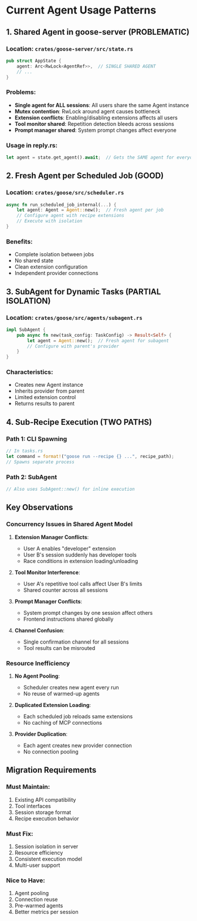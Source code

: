 # Current Agent Usage Patterns

## 1. Shared Agent in goose-server (PROBLEMATIC)

### Location: `crates/goose-server/src/state.rs`
```rust
pub struct AppState {
    agent: Arc<RwLock<AgentRef>>,  // SINGLE SHARED AGENT
    // ...
}
```

### Problems:
- **Single agent for ALL sessions**: All users share the same Agent instance
- **Mutex contention**: RwLock around agent causes bottleneck
- **Extension conflicts**: Enabling/disabling extensions affects all users
- **Tool monitor shared**: Repetition detection bleeds across sessions
- **Prompt manager shared**: System prompt changes affect everyone

### Usage in reply.rs:
```rust
let agent = state.get_agent().await;  // Gets the SAME agent for everyone
```

## 2. Fresh Agent per Scheduled Job (GOOD)

### Location: `crates/goose/src/scheduler.rs`
```rust
async fn run_scheduled_job_internal(...) {
    let agent: Agent = Agent::new();  // Fresh agent per job
    // Configure agent with recipe extensions
    // Execute with isolation
}
```

### Benefits:
- Complete isolation between jobs
- No shared state
- Clean extension configuration
- Independent provider connections

## 3. SubAgent for Dynamic Tasks (PARTIAL ISOLATION)

### Location: `crates/goose/src/agents/subagent.rs`
```rust
impl SubAgent {
    pub async fn new(task_config: TaskConfig) -> Result<Self> {
        let agent = Agent::new();  // Fresh agent for subagent
        // Configure with parent's provider
    }
}
```

### Characteristics:
- Creates new Agent instance
- Inherits provider from parent
- Limited extension control
- Returns results to parent

## 4. Sub-Recipe Execution (TWO PATHS)

### Path 1: CLI Spawning
```rust
// In tasks.rs
let command = format!("goose run --recipe {} ...", recipe_path);
// Spawns separate process
```

### Path 2: SubAgent
```rust
// Also uses SubAgent::new() for inline execution
```

## Key Observations

### Concurrency Issues in Shared Agent Model

1. **Extension Manager Conflicts**:
   - User A enables "developer" extension
   - User B's session suddenly has developer tools
   - Race conditions in extension loading/unloading

2. **Tool Monitor Interference**:
   - User A's repetitive tool calls affect User B's limits
   - Shared counter across all sessions

3. **Prompt Manager Conflicts**:
   - System prompt changes by one session affect others
   - Frontend instructions shared globally

4. **Channel Confusion**:
   - Single confirmation channel for all sessions
   - Tool results can be misrouted

### Resource Inefficiency

1. **No Agent Pooling**: 
   - Scheduler creates new agent every run
   - No reuse of warmed-up agents

2. **Duplicated Extension Loading**:
   - Each scheduled job reloads same extensions
   - No caching of MCP connections

3. **Provider Duplication**:
   - Each agent creates new provider connection
   - No connection pooling

## Migration Requirements

### Must Maintain:
1. Existing API compatibility
2. Tool interfaces
3. Session storage format
4. Recipe execution behavior

### Must Fix:
1. Session isolation in server
2. Resource efficiency
3. Consistent execution model
4. Multi-user support

### Nice to Have:
1. Agent pooling
2. Connection reuse
3. Pre-warmed agents
4. Better metrics per session
